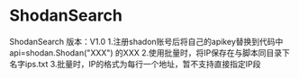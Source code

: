 # ShodanSearch
ShodanSearch
版本：V1.0
1.注册shadon账号后将自己的apikey替换到代码中api=shodan.Shodan("XXX") 的XXX
2.使用批量时，将IP保存在与脚本同目录下名字ips.txt
3.批量时，IP的格式为每行一个地址，暂不支持直接指定IP段
